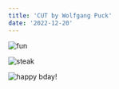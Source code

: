 ```yaml
---
title: 'CUT by Wolfgang Puck'
date: '2022-12-20'
---
```


![fun](/images/food/cut-by-wolfgang-puck/fun.jpeg)

![steak](/images/food/cut-by-wolfgang-puck/steak.jpeg)

![happy bday!](/images/food/cut-by-wolfgang-puck/happy-bday.jpeg)

